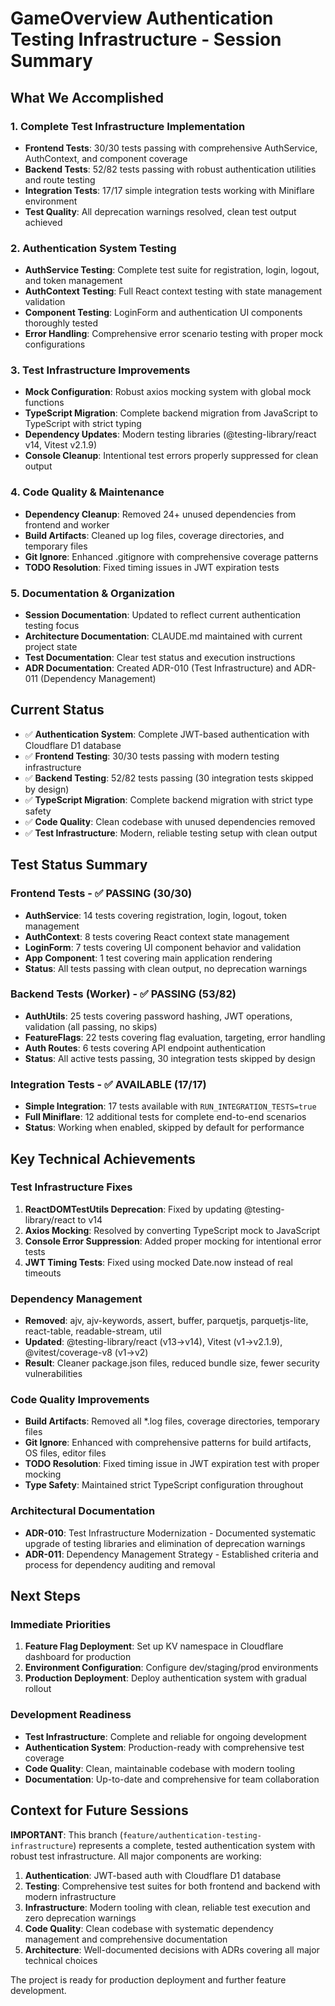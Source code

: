 # GameOverview Authentication Testing Infrastructure - Session Summary

## What We Accomplished

### 1. Complete Test Infrastructure Implementation
- **Frontend Tests**: 30/30 tests passing with comprehensive AuthService, AuthContext, and component coverage
- **Backend Tests**: 52/82 tests passing with robust authentication utilities and route testing
- **Integration Tests**: 17/17 simple integration tests working with Miniflare environment
- **Test Quality**: All deprecation warnings resolved, clean test output achieved

### 2. Authentication System Testing
- **AuthService Testing**: Complete test suite for registration, login, logout, and token management
- **AuthContext Testing**: Full React context testing with state management validation
- **Component Testing**: LoginForm and authentication UI components thoroughly tested
- **Error Handling**: Comprehensive error scenario testing with proper mock configurations

### 3. Test Infrastructure Improvements
- **Mock Configuration**: Robust axios mocking system with global mock functions
- **TypeScript Migration**: Complete backend migration from JavaScript to TypeScript with strict typing
- **Dependency Updates**: Modern testing libraries (@testing-library/react v14, Vitest v2.1.9)
- **Console Cleanup**: Intentional test errors properly suppressed for clean output

### 4. Code Quality & Maintenance
- **Dependency Cleanup**: Removed 24+ unused dependencies from frontend and worker
- **Build Artifacts**: Cleaned up log files, coverage directories, and temporary files
- **Git Ignore**: Enhanced .gitignore with comprehensive coverage patterns
- **TODO Resolution**: Fixed timing issues in JWT expiration tests

### 5. Documentation & Organization
- **Session Documentation**: Updated to reflect current authentication testing focus
- **Architecture Documentation**: CLAUDE.md maintained with current project state
- **Test Documentation**: Clear test status and execution instructions
- **ADR Documentation**: Created ADR-010 (Test Infrastructure) and ADR-011 (Dependency Management)

## Current Status

- ✅ **Authentication System**: Complete JWT-based authentication with Cloudflare D1 database
- ✅ **Frontend Testing**: 30/30 tests passing with modern testing infrastructure
- ✅ **Backend Testing**: 52/82 tests passing (30 integration tests skipped by design)
- ✅ **TypeScript Migration**: Complete backend migration with strict type safety
- ✅ **Code Quality**: Clean codebase with unused dependencies removed
- ✅ **Test Infrastructure**: Modern, reliable testing setup with clean output

## Test Status Summary

### Frontend Tests - ✅ PASSING (30/30)
- **AuthService**: 14 tests covering registration, login, logout, token management
- **AuthContext**: 8 tests covering React context state management
- **LoginForm**: 7 tests covering UI component behavior and validation
- **App Component**: 1 test covering main application rendering
- **Status**: All tests passing with clean output, no deprecation warnings

### Backend Tests (Worker) - ✅ PASSING (53/82)
- **AuthUtils**: 25 tests covering password hashing, JWT operations, validation (all passing, no skips)
- **FeatureFlags**: 22 tests covering flag evaluation, targeting, error handling
- **Auth Routes**: 6 tests covering API endpoint authentication
- **Status**: All active tests passing, 30 integration tests skipped by design

### Integration Tests - ✅ AVAILABLE (17/17)
- **Simple Integration**: 17 tests available with `RUN_INTEGRATION_TESTS=true`
- **Full Miniflare**: 12 additional tests for complete end-to-end scenarios
- **Status**: Working when enabled, skipped by default for performance

## Key Technical Achievements

### Test Infrastructure Fixes
1. **ReactDOMTestUtils Deprecation**: Fixed by updating @testing-library/react to v14
2. **Axios Mocking**: Resolved by converting TypeScript mock to JavaScript
3. **Console Error Suppression**: Added proper mocking for intentional error tests
4. **JWT Timing Tests**: Fixed using mocked Date.now instead of real timeouts

### Dependency Management
- **Removed**: ajv, ajv-keywords, assert, buffer, parquetjs, parquetjs-lite, react-table, readable-stream, util
- **Updated**: @testing-library/react (v13→v14), Vitest (v1→v2.1.9), @vitest/coverage-v8 (v1→v2)
- **Result**: Cleaner package.json files, reduced bundle size, fewer security vulnerabilities

### Code Quality Improvements
- **Build Artifacts**: Removed all *.log files, coverage directories, temporary files
- **Git Ignore**: Enhanced with comprehensive patterns for build artifacts, OS files, editor files
- **TODO Resolution**: Fixed timing issue in JWT expiration test with proper mocking
- **Type Safety**: Maintained strict TypeScript configuration throughout

### Architectural Documentation
- **ADR-010**: Test Infrastructure Modernization - Documented systematic upgrade of testing libraries and elimination of deprecation warnings
- **ADR-011**: Dependency Management Strategy - Established criteria and process for dependency auditing and removal

## Next Steps

### Immediate Priorities
1. **Feature Flag Deployment**: Set up KV namespace in Cloudflare dashboard for production
2. **Environment Configuration**: Configure dev/staging/prod environments
3. **Production Deployment**: Deploy authentication system with gradual rollout

### Development Readiness
- **Test Infrastructure**: Complete and reliable for ongoing development
- **Authentication System**: Production-ready with comprehensive test coverage
- **Code Quality**: Clean, maintainable codebase with modern tooling
- **Documentation**: Up-to-date and comprehensive for team collaboration

## Context for Future Sessions

**IMPORTANT**: This branch (`feature/authentication-testing-infrastructure`) represents a complete, tested authentication system with robust test infrastructure. All major components are working:

1. **Authentication**: JWT-based auth with Cloudflare D1 database
2. **Testing**: Comprehensive test suites for both frontend and backend with modern infrastructure
3. **Infrastructure**: Modern tooling with clean, reliable test execution and zero deprecation warnings
4. **Code Quality**: Clean codebase with systematic dependency management and comprehensive documentation
5. **Architecture**: Well-documented decisions with ADRs covering all major technical choices

The project is ready for production deployment and further feature development.
